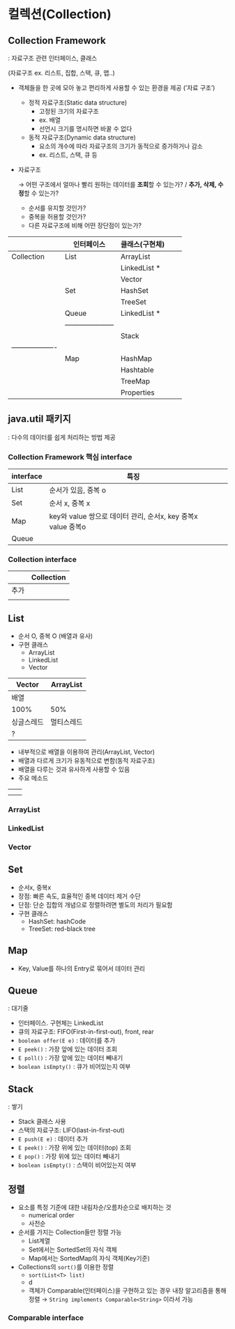 # 컬렉션(Collection)

## Collection Framework

: 자료구조 관련 인터페이스, 클래스

(자료구조 ex. 리스트, 집합, 스택, 큐, 맵..)

- 객체들을 한 곳에 모아 놓고 편리하게 사용할 수 있는 환경을 제공 (’자료 구조’)
    - 정적 자료구조(Static data structure)
        - 고정된 크기의 자료구조
        - ex. 배열
        - 선언시 크기를 명시하면 바꿀 수 없다
    - 동적 자료구조(Dynamic data structure)
        - 요소의 개수에 따라 자료구조의 크기가 동적으로 증가하거나 감소
        - ex. 리스트, 스택, 큐 등
- 자료구조
    
    → 어떤 구조에서 얼마나 빨리 원하는 데이터를 **조회**할 수 있는가? / **추가, 삭제, 수정**할 수 있는가?
    
    - 순서를 유지할 것인가?
    - 중복을 허용할 것인가?
    - 다른 자료구조에 비해 어떤 장단점이 있는가?

|  | 인터페이스 | 클래스(구현체) |  |  |
| --- | --- | --- | --- | --- |
| Collection | List | ArrayList |  |  |
|  |  | LinkedList * |  |  |
|  |  | Vector |  |  |
|  | Set | HashSet |  |  |
|  |  | TreeSet |  |  |
|  | Queue | LinkedList * |  |  |
|  | ——————— |  |  |  |
|  |  | Stack |  |  |
| ——————- |  |  |  |  |
|  | Map | HashMap |  |  |
|  |  | Hashtable |  |  |
|  |  | TreeMap |  |  |
|  |  | Properties |  |  |

## java.util 패키지

: 다수의 데이터를 쉽게 처리하는 방법 제공

### Collection Framework 핵심 interface

| interface | 특징 |  |
| --- | --- | --- |
| List | 순서가 있음, 중복 o |  |
| Set | 순서 x, 중복 x |  |
| Map | key와 value 쌍으로 데이터 관리, 순서x, key 중복x value 중복o |  |
| Queue |  |  |

### Collection interface

|  | Collection |
| --- | --- |
| 추가 |  |
|  |  |

## List

- 순서 O, 중복 O (배열과 유사)
- 구현 클래스
    - ArrayList
    - LinkedList
    - Vector

| Vector | ArrayList |
| --- | --- |
| 배열 |  |
| 100% | 50% |
| 싱글스레드 | 멀티스레드 |
| ? |  |

- 내부적으로 배열을 이용하여 관리(ArrayList, Vector)
- 배열과 다르게 크기가 유동적으로 변함(동적 자료구조)
- 배열을 다루는 것과 유사하게 사용할 수 있음
- 주요 메소드

|  |  |
| --- | --- |
|  |  |
|  |  |

### ArrayList

### LinkedList

### Vector

## Set

- 순서x, 중복x
- 장점: 빠른 속도, 효율적인 중복 데이터 제거 수단
- 단점: 단순 집합의 개념으로 정렬하려면 별도의 처리가 필요함
- 구현 클래스
    - HashSet: hashCode
    - TreeSet: red-black tree
    

## Map

- Key, Value를 하나의 Entry로 묶어서 데이터 관리

## Queue

: 대기줄

- 인터페이스. 구현체는 LinkedList
- 큐의 자료구조: FIFO(First-in-first-out), front, rear
- `boolean offer(E e)` : 데이터를 추가
- `E peek()` : 가장 앞에 있는 데이터 조회
- `E poll()` : 가장 앞에 있는 데이터 빼내기
- `boolean isEmpty()` : 큐가 비어있는지 여부

## Stack

: 쌓기

- Stack 클래스 사용
- 스택의 자료구조: LIFO(last-in-first-out)
- `E push(E e)` : 데이터 추가
- `E peek()` : 가장 위에 있는 데이터(top) 조회
- `E pop()` : 가장 위에 있는 데이터 빼내기
- `boolean isEmpty()` : 스택이 비어있는지 여부

## 정렬

- 요소를 특정 기준에 대한 내림차순/오름차순으로 배치하는 것
    - numerical order
    - 사전순
- 순서를 가지는 Collection들만 정렬 가능
    - List계열
    - Set에서는 SortedSet의 자식 객체
    - Map에서는 SortedMap의 자식 객체(Key기준)
- Collections의 `sort()`를 이용한 정렬
    - `sort(List<T> list)`
    - d
    - 객체가 Comparable(인터페이스)을 구현하고 있는 경우 내장 알고리즘을 통해 정렬 →  `String implements Comparable<String>` 이라서 가능
    

### Comparable interface